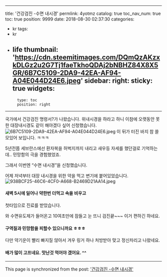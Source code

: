 
---
title: '건강검진 -수면 내시경'
permlink: 4yotmz
catalog: true
toc_nav_num: true
toc: true
position: 9999
date: 2018-08-30 02:37:30
categories:
- kr
tags:
- kr
- life
thumbnail: 'https://cdn.steemitimages.com/DQmQzAKzxkDLGz2u2G7Tj1faeTkhoQDAj2bNBHZ84X8X5GR/6B7C5109-2DA9-42EA-AF94-A04E044D24E6.jpeg'
sidebar:
    right:
        sticky: true
widgets:
    -
        type: toc
        position: right
---


국가에서 건강검진 명령서?가 나왔습니다. 
위내시경을 하라고 하니 
이참에 오랫동안 못한 대장내시경도 같이 
해야겠다 싶어 신청했습니다. 
![6B7C5109-2DA9-42EA-AF94-A04E044D24E6.jpeg](https://cdn.steemitimages.com/DQmQzAKzxkDLGz2u2G7Tj1faeTkhoQDAj2bNBHZ84X8X5GR/6B7C5109-2DA9-42EA-AF94-A04E044D24E6.jpeg)
이 뒤가 터진 바지 참 쓸모있어 보입니다. ㅋㅋㅋ

5년전쯤 세브란스에선 환자복을 허벅지까지 내리고
새우등 자세를 했던걸로 기억하는데..
민망함의 극을 경험했었죠. 

그래서 이번엔 “수면 내시경”을 신청했습니다.  

어제 저녁부터 대장 내시경을 위한 약을 먹고 변기에 붙어있었습니다. 
![938BCF25-46C6-4CF0-A668-B2469D21AA14.jpeg](https://cdn.steemitimages.com/DQmfN6DXEABcrb4b9eWV2oqRMVTvSLogSX5Z8dbR6Y6tkY9/938BCF25-46C6-4CF0-A668-B2469D21AA14.jpeg)

#### 새벽 5시에 일어나 약한번 더먹고 속을 비우고
첫타임으로 진료를 받았습니다.  

와 수면유도제가 들어온고 10여초만에 잠들고 눈 뜨니 검진끝~~~ 이거 편하긴 하네요. 
#### 구역질과 민망함을 피할수 있으니까요 ㅎㅎㅎ

다만 약기운이 빨리 빠지질 않아서 겨우 링거 하나 처방받아 맞고 정신차리고 나왔네요.  

#### 배가 많이 고프네요.  맛난것 먹어야 겠어요. ^^

- - -

This page is synchronized from the post: ['건강검진 -수면 내시경'](https://steemit.com/@kingbit/4yotmz)
